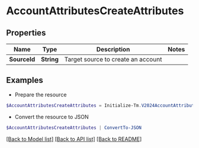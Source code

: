 # AccountAttributesCreateAttributes
## Properties

Name | Type | Description | Notes
------------ | ------------- | ------------- | -------------
**SourceId** | **String** | Target source to create an account | 

## Examples

- Prepare the resource
```powershell
$AccountAttributesCreateAttributes = Initialize-Tm.V2024AccountAttributesCreateAttributes  -SourceId 34bfcbe116c9407464af37acbaf7a4dc
```

- Convert the resource to JSON
```powershell
$AccountAttributesCreateAttributes | ConvertTo-JSON
```

[[Back to Model list]](../README.md#documentation-for-models) [[Back to API list]](../README.md#documentation-for-api-endpoints) [[Back to README]](../README.md)

